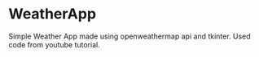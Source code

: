 # WeatherApp
Simple Weather App made using openweathermap api and tkinter. Used code from youtube tutorial.
